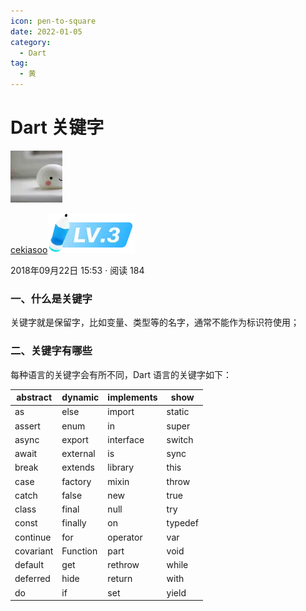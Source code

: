 ```yaml
---
icon: pen-to-square
date: 2022-01-05
category:
  - Dart
tag:
  - 黄
---
```


# Dart 关键字

[![img](./FILES/dart_key_words.md/7ada550c.webp)](https://juejin.cn/user/184373684214733)

[cekiasoo![lv-3](./FILES/dart_key_words.md/3a6db764.webp)](https://juejin.cn/user/184373684214733)

2018年09月22日 15:53 ·  阅读 184

### 一、什么是关键字

关键字就是保留字，比如变量、类型等的名字，通常不能作为标识符使用；

### 二、关键字有哪些

每种语言的关键字会有所不同，Dart 语言的关键字如下：

| abstract  | dynamic  | implements | show    |
| --------- | -------- | ---------- | ------- |
| as        | else     | import     | static  |
| assert    | enum     | in         | super   |
| async     | export   | interface  | switch  |
| await     | external | is         | sync    |
| break     | extends  | library    | this    |
| case      | factory  | mixin      | throw   |
| catch     | false    | new        | true    |
| class     | final    | null       | try     |
| const     | finally  | on         | typedef |
| continue  | for      | operator   | var     |
| covariant | Function | part       | void    |
| default   | get      | rethrow    | while   |
| deferred  | hide     | return     | with    |
| do        | if       | set        | yield   |